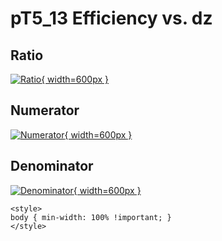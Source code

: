 # pT5_13 Efficiency vs. dz

## Ratio

[![Ratio](../mtv/var/pT5_13_eff_dz.png){ width=600px }](../mtv/var/pT5_13_eff_dz.pdf)

## Numerator

[![Numerator](../mtv/num/pT5_13_eff_dz_num.png){ width=600px }](../mtv/num/pT5_13_eff_dz_num.pdf)

## Denominator

[![Denominator](../mtv/den/pT5_13_eff_dz_den.png){ width=600px }](../mtv/den/pT5_13_eff_dz_den.pdf)


``` {=html}
<style>
body { min-width: 100% !important; }
</style>
```
